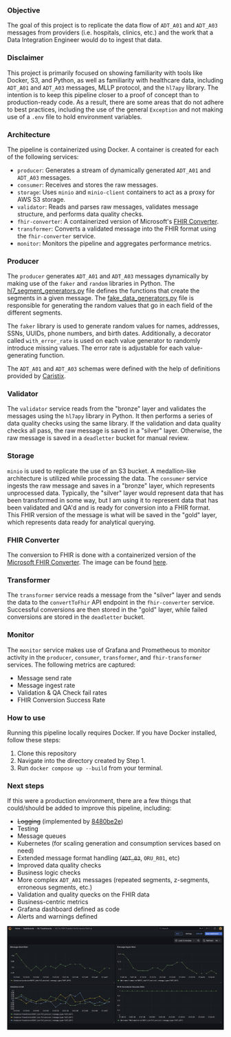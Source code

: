 ### Objective

The goal of this project is to replicate the data flow of `ADT_A01` and `ADT_A03` messages from providers (i.e. hospitals, clinics, etc.) and the work that a Data Integration Engineer would do to ingest that data.

### Disclaimer

This project is primarily focused on showing familiarity with tools like Docker, S3, and Python, as well as familiarity with healthcare data, including `ADT_A01` and `ADT_A03` messages, MLLP protocol, and the `hl7apy` library. The intention is to keep this pipeline closer to a proof of concept than to production-ready code. As a result, there are some areas that do not adhere to best practices, including the use of the general `Exception` and not making use of a `.env` file to hold environment variables. 

### Architecture

The pipeline is containerized using Docker. A container is created for each of the following services:
- `producer`: Generates a stream of dynamically generated `ADT_A01` and `ADT_A03` messages.  
- `consumer`: Receives and stores the raw messages.
- `storage`: Uses `minio` and `minio-client` containers to act as a proxy for AWS S3 storage.
- `validator`: Reads and parses raw messages, validates message structure, and performs data quality checks.  
- `fhir-converter`: A containerized version of Microsoft's [FHIR Converter](https://github.com/microsoft/FHIR-Converter).  
- `transformer`: Converts a validated message into the FHIR format using the `fhir-converter` service.  
- `monitor`: Monitors the pipeline and aggregates performance metrics.

### Producer

The `producer` generates `ADT_A01` and `ADT_A03` messages dynamically by making use of the `faker` and `random` libraries in Python. The [hl7_segment_generators.py](https://github.com/bryanbritten/hl7-integration/blob/main/docker/producer/hl7_segment_generators.py) file defines the functions that create the segments in a given message. The [fake_data_generators.py](https://github.com/bryanbritten/hl7-integration/blob/main/docker/producer/fake_data_generators.py) file is responsible for generating the random values that go in each field of the different segments. 

The `faker` library is used to generate random values for names, addresses, SSNs, UUIDs, phone numbers, and birth dates. Additionally, a decorator called `with_error_rate` is used on each value generator to randomly introduce missing values. The error rate is adjustable for each value-generating function.

The `ADT_A01` and `ADT_A03` schemas were defined with the help of definitions provided by [Caristix](https://hl7-definition.caristix.com/v2/HL7v2.5/Segments). 

### Validator

The `validator` service reads from the "bronze" layer and validates the messages using the `hl7apy` library in Python. It then performs a series of data quality checks using the same library. If the validation and data quality checks all pass, the raw message is saved in a "silver" layer. Otherwise, the raw message is saved in a `deadletter` bucket for manual review. 

### Storage

`minio` is used to replicate the use of an S3 bucket. A medallion-like architecture is utilized while processing the data. The `consumer` service ingests the raw message and saves in a "bronze" layer, which represents unprocessed data. Typically, the "silver" layer would represent data that has been transformed in some way, but I am using it to represent data that has been validated and QA'd and is ready for conversion into a FHIR format. This FHIR version of the message is what will be saved in the "gold" layer, which represents data ready for analytical querying.

### FHIR Converter

The conversion to FHIR is done with a containerized version of the [Microsoft FHIR Converter](https://github.com/microsoft/FHIR-Converter). The image can be found [here](https://hub.docker.com/r/microsoft/healthcareapis-fhir-converter).

### Transformer

The `transformer` service reads a message from the "silver" layer and sends the data to the `convertToFhir` API endpoint in the `fhir-converter` service. Successful conversions are then stored in the "gold" layer, while failed conversions are stored in the `deadletter` bucket.

### Monitor

The `monitor` service makes use of Grafana and Prometheous to monitor activity in the `producer`, `consumer`, `transformer`, and `fhir-transformer` services. The following metrics are captured:
- Message send rate  
- Message ingest rate  
- Validation & QA Check fail rates  
- FHIR Conversion Success Rate

### How to use

Running this pipeline locally requires Docker. If you have Docker installed, follow these steps:
1. Clone this repository  
2. Navigate into the directory created by Step 1.  
3. Run `docker compose up --build` from your terminal.  

### Next steps

If this were a production environment, there are a few things that could/should be added to improve this pipeline, including:

- ~~Logging~~ (implemented by [8480be2e](https://github.com/bryanbritten/hl7-integration/commit/8480be2e0b959be5378f9510b2da116ef040fd96))
- Testing
- Message queues
- Kubernetes (for scaling generation and consumption services based on need)
- Extended message format handling (~~`ADT_03`~~, `ORU_R01`, etc)
- Improved data quality checks
- Business logic checks
- More complex `ADT_A01` messages (repeated segments, z-segments, erroneous segments, etc.)
- Validation and quality quecks on the FHIR data
- Business-centric metrics
- Grafana dashboard defined as code
- Alerts and warnings defined


![image of a Grafana dashboard with the four metrics defined above](common/img/grafana_dashboard.png)